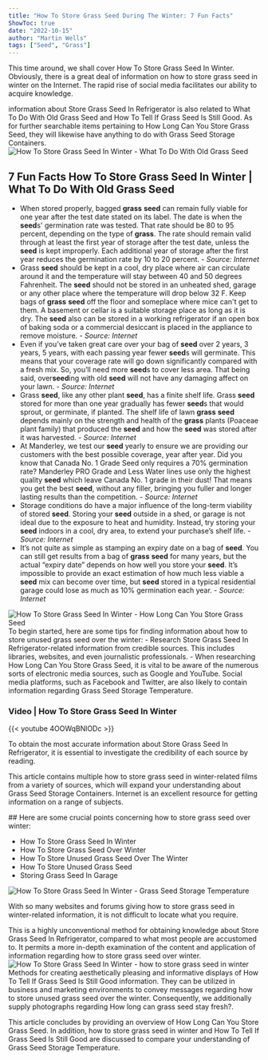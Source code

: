 ```yaml
---
title: "How To Store Grass Seed During The Winter: 7 Fun Facts"
ShowToc: true 
date: "2022-10-15"
author: "Martin Wells" 
tags: ["Seed", "Grass"]
---
```


	
This time around, we shall cover How To Store Grass Seed In Winter. Obviously, there is a great deal of information on how to store grass seed in winter on the Internet. The rapid rise of social media facilitates our ability to acquire knowledge.

information about Store Grass Seed In Refrigerator is also related to What To Do With Old Grass Seed and How To Tell If Grass Seed Is Still Good. As for further searchable items pertaining to How Long Can You Store Grass Seed, they will likewise have anything to do with Grass Seed Storage Containers.
<img loading="lazy" src="http://www.stockseed.com/Content/ProductImages/smooth-penstemon-2020061909162731_1200.jpg" onerror="this.onerror=null;this.src='https://blogger.googleusercontent.com/img/a/AVvXsEhe7F7TRXHtjiKvHb5vS7DmnxvpHiDyoYyYvm1nHB3Qp2_w3BnM6A2eq4v7FYxCC9bfZt3a9vIMtAYEKUiaDQbHMg-ViyGmRIj39MLp0bGFfgfYw1Dc9q_H-T0wiTm3l0Uq42dETrN9eC8aGJ9_IORZsxST1AcLR7np1koOfcc7tnHa4S8Mwz_xD9d0=s16000';" alt="How To Store Grass Seed In Winter - What To Do With Old Grass Seed" >

## 7 Fun Facts How To Store Grass Seed In Winter | What To Do With Old Grass Seed
-   When stored properly, bagged **grass** **seed** can remain fully viable for one year after the test date stated on its label. The date is when the **seed**s' germination rate was tested. That rate should be 80 to 95 percent, depending on the type of **grass**. The rate should remain valid through at least the first year of storage after the test date, unless the **seed** is kept improperly. Each additional year of storage after the first year reduces the germination rate by 10 to 20 percent. - <cite>Source: Internet</cite>
-   Grass **seed** should be kept in a cool, dry place where air can circulate around it and the temperature will stay between 40 and 50 degrees Fahrenheit. The **seed** should not be stored in an unheated shed, garage or any other place where the temperature will drop below 32 F. Keep bags of **grass** **seed** off the floor and someplace where mice can't get to them. A basement or cellar is a suitable storage place as long as it is dry. The **seed** also can be stored in a working refrigerator if an open box of baking soda or a commercial desiccant is placed in the appliance to remove moisture. - <cite>Source: Internet</cite>
-   Even if you’ve taken great care over your bag of **seed** over 2 years, 3 years, 5 years, with each passing year fewer **seed**s will germinate. This means that your coverage rate will go down significantly compared with a fresh mix. So, you’ll need more **seed**s to cover less area. That being said, over**seed**ing with old **seed** will not have any damaging affect on your lawn. - <cite>Source: Internet</cite>
-   Grass **seed**, like any other plant **seed**, has a finite shelf life. Grass **seed** stored for more than one year gradually has fewer **seed**s that would sprout, or germinate, if planted. The shelf life of lawn **grass** **seed** depends mainly on the strength and health of the **grass** plants (Poaceae plant family) that produced the **seed** and how the **seed** was stored after it was harvested. - <cite>Source: Internet</cite>
-   At Manderley, we test our **seed** yearly to ensure we are providing our customers with the best possible coverage, year after year. Did you know that Canada No. 1 Grade Seed only requires a 70% germination rate? Manderley PRO Grade and Less Water lines use only the highest quality **seed** which leave Canada No. 1 grade in their dust! That means you get the best **seed**, without any filler, bringing you fuller and longer lasting results than the competition. - <cite>Source: Internet</cite>
-   Storage conditions do have a major influence of the long-term viability of stored **seed**. Storing your **seed** outside in a shed, or garage is not ideal due to the exposure to heat and humidity. Instead, try storing your **seed** indoors in a cool, dry area, to extend your purchase’s shelf life. - <cite>Source: Internet</cite>
-   It’s not quite as simple as stamping an expiry date on a bag of **seed**. You can still get results from a bag of **grass** **seed** for many years, but the actual “expiry date” depends on how well you store your **seed**. It’s impossible to provide an exact estimation of how much less viable a **seed** mix can become over time, but **seed** stored in a typical residential garage could lose as much as 10% germination each year. - <cite>Source: Internet</cite>


<img loading="lazy" src="https://aggieturf.tamu.edu/wp-content/uploads/Annual-ryegrass-Auricle.jpg" onerror="this.onerror=null;this.src='https://blogger.googleusercontent.com/img/a/AVvXsEhe7F7TRXHtjiKvHb5vS7DmnxvpHiDyoYyYvm1nHB3Qp2_w3BnM6A2eq4v7FYxCC9bfZt3a9vIMtAYEKUiaDQbHMg-ViyGmRIj39MLp0bGFfgfYw1Dc9q_H-T0wiTm3l0Uq42dETrN9eC8aGJ9_IORZsxST1AcLR7np1koOfcc7tnHa4S8Mwz_xD9d0=s16000';" alt="How To Store Grass Seed In Winter - How Long Can You Store Grass Seed" >
To begin started, here are some tips for finding information about how to store unused grass seed over the winter:
- Research Store Grass Seed In Refrigerator-related information from credible sources. This includes libraries, websites, and even journalistic professionals.
- When researching How Long Can You Store Grass Seed, it is vital to be aware of the numerous sorts of electronic media sources, such as Google and YouTube. Social media platforms, such as Facebook and Twitter, are also likely to contain information regarding Grass Seed Storage Temperature.

### Video | How To Store Grass Seed In Winter
{{< youtube 4OOWqBNlODc >}} 

To obtain the most accurate information about Store Grass Seed In Refrigerator, it is essential to investigate the credibility of each source by reading.

This article contains multiple how to store grass seed in winter-related films from a variety of sources, which will expand your understanding about Grass Seed Storage Containers. Internet is an excellent resource for getting information on a range of subjects.
<script async="async" data-cfasync="false" src="//normallydemandedalter.com/fe63df3c5408708b15d8dc3d9b206b31/invoke.js"></script>
<div id="container-fe63df3c5408708b15d8dc3d9b206b31"></div>
## Here are some crucial points concerning how to store grass seed over winter:

- How To Store Grass Seed In Winter
- How To Store Grass Seed Over Winter
- How To Store Unused Grass Seed Over The Winter
- How To Store Unused Grass Seed
- Storing Grass Seed In Garage

 <img loading="lazy" src="http://cdn.shopify.com/s/files/1/0011/2341/8172/products/HR1125-2_1024x1024.jpg?v=1610656361" onerror="this.onerror=null;this.src='https://blogger.googleusercontent.com/img/a/AVvXsEhe7F7TRXHtjiKvHb5vS7DmnxvpHiDyoYyYvm1nHB3Qp2_w3BnM6A2eq4v7FYxCC9bfZt3a9vIMtAYEKUiaDQbHMg-ViyGmRIj39MLp0bGFfgfYw1Dc9q_H-T0wiTm3l0Uq42dETrN9eC8aGJ9_IORZsxST1AcLR7np1koOfcc7tnHa4S8Mwz_xD9d0=s16000';" alt="How To Store Grass Seed In Winter - Grass Seed Storage Temperature" >

With so many websites and forums giving how to store grass seed in winter-related information, it is not difficult to locate what you require.

This is a highly unconventional method for obtaining knowledge about Store Grass Seed In Refrigerator, compared to what most people are accustomed to. It permits a more in-depth examination of the content and application of information regarding how to store grass seed over winter.
<img loading="lazy" src="https://www.everwilde.com/media/1000/Helianthus-annuus-01.gif" onerror="this.onerror=null;this.src='https://blogger.googleusercontent.com/img/a/AVvXsEhe7F7TRXHtjiKvHb5vS7DmnxvpHiDyoYyYvm1nHB3Qp2_w3BnM6A2eq4v7FYxCC9bfZt3a9vIMtAYEKUiaDQbHMg-ViyGmRIj39MLp0bGFfgfYw1Dc9q_H-T0wiTm3l0Uq42dETrN9eC8aGJ9_IORZsxST1AcLR7np1koOfcc7tnHa4S8Mwz_xD9d0=s16000';" alt="How To Store Grass Seed In Winter - how to store grass seed in winter" >
Methods for creating aesthetically pleasing and informative displays of How To Tell If Grass Seed Is Still Good information. They can be utilized in business and marketing environments to convey messages regarding how to store unused grass seed over the winter. Consequently, we additionally supply photographs regarding How long can grass seed stay fresh?.

This article concludes by providing an overview of How Long Can You Store Grass Seed. In addition, how to store grass seed in winter and How To Tell If Grass Seed Is Still Good are discussed to compare your understanding of Grass Seed Storage Temperature.
	
	

